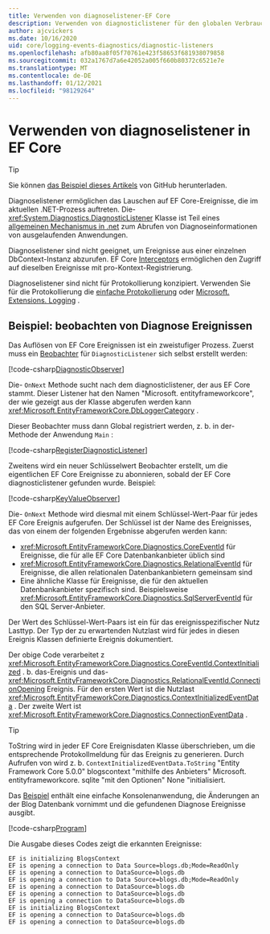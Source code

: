 ```yaml
---
title: Verwenden von diagnoselistener-EF Core
description: Verwenden von diagnosticlistener für den globalen Verbrauch von EF Core Diagnostics
author: ajcvickers
ms.date: 10/16/2020
uid: core/logging-events-diagnostics/diagnostic-listeners
ms.openlocfilehash: afb80aa8f05f70761e423f58653f681938079858
ms.sourcegitcommit: 032a1767d7a6e42052a005f660b80372c6521e7e
ms.translationtype: MT
ms.contentlocale: de-DE
ms.lasthandoff: 01/12/2021
ms.locfileid: "98129264"
---
```

# <a name="using-diagnostic-listeners-in-ef-core"></a>Verwenden von diagnoselistener in EF Core

> [!TIP]
> Sie können [das Beispiel dieses Artikels](https://github.com/dotnet/EntityFramework.Docs/tree/master/samples/core/Miscellaneous/DiagnosticListeners) von GitHub herunterladen.

Diagnoselistener ermöglichen das Lauschen auf EF Core-Ereignisse, die im aktuellen .NET-Prozess auftreten. Die- <xref:System.Diagnostics.DiagnosticListener> Klasse ist Teil eines [allgemeinen Mechanismus in .net](https://github.com/dotnet/runtime/blob/master/src/libraries/System.Diagnostics.DiagnosticSource/src/DiagnosticSourceUsersGuide.md) zum Abrufen von Diagnoseinformationen von ausgelaufenden Anwendungen.

Diagnoselistener sind nicht geeignet, um Ereignisse aus einer einzelnen DbContext-Instanz abzurufen. EF Core [Interceptors](xref:core/logging-events-diagnostics/interceptors) ermöglichen den Zugriff auf dieselben Ereignisse mit pro-Kontext-Registrierung.

Diagnoselistener sind nicht für Protokollierung konzipiert. Verwenden Sie für die Protokollierung die [einfache Protokollierung](xref:core/logging-events-diagnostics/simple-logging) oder [Microsoft. Extensions. Logging](xref:core/logging-events-diagnostics/extensions-logging) .

## <a name="example-observing-diagnostic-events"></a>Beispiel: beobachten von Diagnose Ereignissen

Das Auflösen von EF Core Ereignissen ist ein zweistufiger Prozess. Zuerst muss ein [Beobachter](/dotnet/standard/events/observer-design-pattern) für `DiagnosticListener` sich selbst erstellt werden:

<!--
public class DiagnosticObserver : IObserver<DiagnosticListener>
{
    public void OnCompleted()
        => throw new NotImplementedException();

    public void OnError(Exception error)
        => throw new NotImplementedException();

    public void OnNext(DiagnosticListener value)
    {
        if (value.Name == DbLoggerCategory.Name) // "Microsoft.EntityFrameworkCore"
        {
            value.Subscribe(new KeyValueObserver());
        }
    }
}
-->
[!code-csharp[DiagnosticObserver](../../../samples/core/Miscellaneous/DiagnosticListeners/Program.cs?name=DiagnosticObserver)]

Die- `OnNext` Methode sucht nach dem diagnosticlistener, der aus EF Core stammt. Dieser Listener hat den Namen "Microsoft. entityframeworkcore", der wie gezeigt aus der Klasse abgerufen werden kann <xref:Microsoft.EntityFrameworkCore.DbLoggerCategory> .

Dieser Beobachter muss dann Global registriert werden, z. b. in der-Methode der Anwendung `Main` :

<!--
        DiagnosticListener.AllListeners.Subscribe(new DiagnosticObserver());
-->
[!code-csharp[RegisterDiagnosticListener](../../../samples/core/Miscellaneous/DiagnosticListeners/Program.cs?name=RegisterDiagnosticListener)]

Zweitens wird ein neuer Schlüsselwert Beobachter erstellt, um die eigentlichen EF Core Ereignisse zu abonnieren, sobald der EF Core diagnosticlistener gefunden wurde. Beispiel:

<!--
public class KeyValueObserver : IObserver<KeyValuePair<string, object>>
{
    public void OnCompleted()
        => throw new NotImplementedException();

    public void OnError(Exception error)
        => throw new NotImplementedException();

    public void OnNext(KeyValuePair<string, object> value)
    {
        if (value.Key == CoreEventId.ContextInitialized.Name)
        {
            var payload = (ContextInitializedEventData)value.Value;
            Console.WriteLine($"EF is initializing {payload.Context.GetType().Name} ");
        }

        if (value.Key == RelationalEventId.ConnectionOpening.Name)
        {
            var payload = (ConnectionEventData)value.Value;
            Console.WriteLine($"EF is opening a connection to {payload.Connection.ConnectionString} ");
        }
    }
}
-->
[!code-csharp[KeyValueObserver](../../../samples/core/Miscellaneous/DiagnosticListeners/Program.cs?name=KeyValueObserver)]

Die- `OnNext` Methode wird diesmal mit einem Schlüssel-Wert-Paar für jedes EF Core Ereignis aufgerufen. Der Schlüssel ist der Name des Ereignisses, das von einem der folgenden Ergebnisse abgerufen werden kann:

* <xref:Microsoft.EntityFrameworkCore.Diagnostics.CoreEventId> für Ereignisse, die für alle EF Core Datenbankanbieter üblich sind
* <xref:Microsoft.EntityFrameworkCore.Diagnostics.RelationalEventId> für Ereignisse, die allen relationalen Datenbankanbietern gemeinsam sind
* Eine ähnliche Klasse für Ereignisse, die für den aktuellen Datenbankanbieter spezifisch sind. Beispielsweise <xref:Microsoft.EntityFrameworkCore.Diagnostics.SqlServerEventId> für den SQL Server-Anbieter.

Der Wert des Schlüssel-Wert-Paars ist ein für das ereignisspezifischer Nutz Lasttyp. Der Typ der zu erwartenden Nutzlast wird für jedes in diesen Ereignis Klassen definierte Ereignis dokumentiert.

Der obige Code verarbeitet z <xref:Microsoft.EntityFrameworkCore.Diagnostics.CoreEventId.ContextInitialized> . b. das-Ereignis und das- <xref:Microsoft.EntityFrameworkCore.Diagnostics.RelationalEventId.ConnectionOpening> Ereignis. Für den ersten Wert ist die Nutzlast <xref:Microsoft.EntityFrameworkCore.Diagnostics.ContextInitializedEventData> . Der zweite Wert ist <xref:Microsoft.EntityFrameworkCore.Diagnostics.ConnectionEventData> .

> [!TIP]
> ToString wird in jeder EF Core Ereignisdaten Klasse überschrieben, um die entsprechende Protokollmeldung für das Ereignis zu generieren. Durch Aufrufen von wird z. b. `ContextInitializedEventData.ToString` "Entity Framework Core 5.0.0" blogscontext "mithilfe des Anbieters" Microsoft. entityframeworkcore. sqlite "mit den Optionen" None "initialisiert.

Das [Beispiel](https://github.com/dotnet/EntityFramework.Docs/tree/master/samples/core/Miscellaneous/DiagnosticListeners) enthält eine einfache Konsolenanwendung, die Änderungen an der Blog Datenbank vornimmt und die gefundenen Diagnose Ereignisse ausgibt.

<!--
    public static void Main()
    {
        #region RegisterDiagnosticListener
        DiagnosticListener.AllListeners.Subscribe(new DiagnosticObserver());
        #endregion

        using (var context = new BlogsContext())
        {
            context.Database.EnsureDeleted();
            context.Database.EnsureCreated();

            context.Add(
                new Blog
                {
                    Name = "EF Blog",
                    Posts =
                    {
                        new Post { Title = "EF Core 3.1!" },
                        new Post { Title = "EF Core 5.0!" }
                    }
                });

            context.SaveChanges();
        }

        using (var context = new BlogsContext())
        {
            var blog = context.Blogs.Include(e => e.Posts).Single();

            blog.Name = "EF Core Blog";
            context.Remove(blog.Posts.First());
            blog.Posts.Add(new Post { Title = "EF Core 6.0!" });

            context.SaveChanges();
        }
        #endregion
    }
-->
[!code-csharp[Program](../../../samples/core/Miscellaneous/DiagnosticListeners/Program.cs?name=Program)]

Die Ausgabe dieses Codes zeigt die erkannten Ereignisse:

```output
EF is initializing BlogsContext
EF is opening a connection to Data Source=blogs.db;Mode=ReadOnly
EF is opening a connection to DataSource=blogs.db
EF is opening a connection to Data Source=blogs.db;Mode=ReadOnly
EF is opening a connection to DataSource=blogs.db
EF is opening a connection to DataSource=blogs.db
EF is opening a connection to DataSource=blogs.db
EF is initializing BlogsContext
EF is opening a connection to DataSource=blogs.db
EF is opening a connection to DataSource=blogs.db
```
